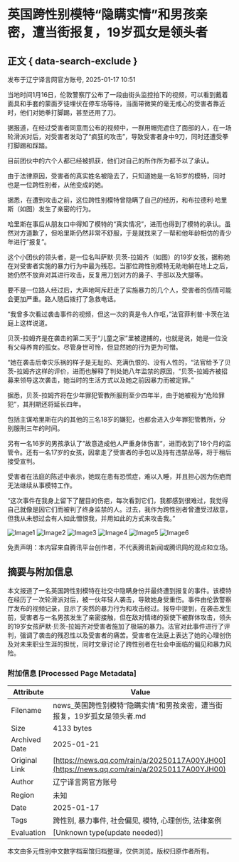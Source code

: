 # 英国跨性别模特“隐瞒实情”和男孩亲密，遭当街报复，19岁孤女是领头者

## 正文 { data-search-exclude }


发布于辽宁译言网官方账号, 2025-01-17 10:51

当地时间1月16日，伦敦警察厅公布了一段由街头监控拍下的视频，可以看到戴着面具和手套的蒙面歹徒埋伏在停车场等待，当面带微笑的毫无戒心的受害者靠近时，他们对她拳打脚踢，甚至还用了刀。

据报道，在经过受害者同意而公布的视频中，一群用帽兜遮住了面部的人，在一场轮滑派对后，对受害者发动了“疯狂的攻击”，导致受害者身中9刀，同时还遭受拳打脚踢和踩踏。

目前团伙中的六个人都已经被抓获，他们对自己的所作所为都予以了承认。

由于法律原因，受害者的真实姓名被隐去了，只知道她是一名18岁的模特，同时也是一位跨性别者，从他变成的她。

据悉，在遭到攻击之前，这位跨性别模特曾隐瞒了自己的经历，和布拉德利·哈里斯（如图）发生了亲密的行为。

哈里斯在事后从朋友口中得知了模特的“真实情况”，进而也得到了模特的承认。虽然对方道歉了，但哈里斯仍然非常不舒服，于是就找来了一帮和他年龄相仿的青少年进行“报复”。

这个小团伙的领头者，是一位名叫萨默·贝茨-拉姆齐（如图）的19岁女孩，据称她在对受害者实施的暴力行为中最为残忍。当那位跨性别模特无助地躺在地上之后，她仍然不放弃对其进行攻击，反复用刀划对方的鼻子、手部以及大腿等。

要不是一位路人经过后，大声地呵斥赶走了实施暴力的几个人，受害者的伤情可能会更加严重。路人随后拨打了急救电话。

“我曾多次看过袭击事件的视频，但这一次的真是令人作呕，”法官菲利普·卡茨在法庭上这样说道。

贝茨-拉姆齐是在袭击的第二天于“儿童之家”里被逮捕的，也就是说，她是一位没有父母养育的孤女。尽管身世可怜，但显然她的行为更为可憎。

“她在袭击后幸灾乐祸的样子是无耻的、充满仇恨的、没有人性的，“法官给予了贝茨-拉姆齐这样的评价，进而也解释了判处她八年监禁的原因，“贝茨-拉姆齐被招募来领导这次袭击，她当时的生活方式以及她之前因暴力而被定罪。”

据悉，贝茨-拉姆齐将在少年罪犯管教所服刑至少四年半，由于她被视为“危险罪犯”，其刑期还将延长四年。

包括主谋哈里斯在内的其他的三名18岁的嫌犯，也都会进入少年罪犯管教所，分别服刑三年的时间。

另有一名16岁的男孩承认了”故意造成他人严重身体伤害“，进而收到了18个月的监管令。还有一名17岁的女孩，因拿走了受害者的手包以及持有违禁品等，将于稍后接受宣判。

受害者在法庭的陈述中表示，她现在患有恐慌症，难以入睡，并且担心因为伤疤而无法继续从事模特工作。

“这次事件在我身上留下了醒目的伤疤，每次看到它们，我都感到很难过，我觉得自己就像是因它们而被判了终身监禁的人。过去，我作为跨性别者曾遭受过敌意，但我从未想过会有人如此憎恨我，并用如此的方式来攻击我。”

![Image1](https://inews.gtimg.com/om_bt/OclKnBe0_szZr44jOhMswOXXq5-RI3nz4L0CfZBpvjVgoAA/641)
![Image2](https://inews.gtimg.com/om_bt/Ox7SjOmi486nn573SYnFCTgB0iM-6NcldIM7n33cpl91UAA/641)
![Image3](https://inews.gtimg.com/om_bt/Oa_WitSCQTZQmwYnwjxm3bvHh7KPN3vFvtfT3giNs9VsIAA/641)
![Image4](https://inews.gtimg.com/om_bt/OT0Z3jyQMIml6wU0gMfA7BnA7w3QtakPPVBawxNtqDE-IAA/641)
![Image5](https://inews.gtimg.com/om_bt/Oge-NdTTg2HiApxNVZiO0Utlg4-2hd7z-Y4Ig4QWhNEMQAA/641)
![Image6](https://inews.gtimg.com/om_bt/OJSltNwP_bhDKFvkI87ofJLlx-UmNHmpNTlLGwWd0vHBwAA/641)

免责声明：本内容来自腾讯平台创作者，不代表腾讯新闻或腾讯网的观点和立场。
<!-- tcd_original_link https://news.qq.com/rain/a/20250117A00YJH00 -->


## 摘要与附加信息

<!-- tcd_abstract -->
本文报道了一名英国跨性别模特在社交中隐瞒身份并最终遭到报复的事件。该模特在经历了一次轮滑派对后，被一伙年轻人袭击，导致她身受重伤。事件由伦敦警察厅发布的视频记录，显示了突然的暴力行为和攻击经过。报导中提到，在袭击发生前，受害者与一名男孩发生了亲密接触，但在敌对情绪的驱使下被群体攻击，领头的19岁女孩萨默·贝茨-拉姆齐对受害者施加了极端的暴力。法官对此事件进行了评判，强调了袭击的残忍性以及受害者的痛苦。受害者在法庭上表达了她的心理创伤及对未来职业生涯的担忧，同时文章讨论了跨性别者在社会中面临的偏见和暴力风险。
<!-- tcd_abstract_end -->

### 附加信息 [Processed Page Metadata]

| Attribute       | Value                                  |
|-----------------|----------------------------------------|
| Filename        | news_英国跨性别模特“隐瞒实情”和男孩亲密，遭当街报复，19岁孤女是领头者.md                             |
| Size            | 4133 bytes                           |
| Archived Date   | 2025-01-21                             |
| Original Link   | [https://news.qq.com/rain/a/20250117A00YJH00](https://news.qq.com/rain/a/20250117A00YJH00)                       |
| Author          | 辽宁译言网官方账号                               |
| Region          | 未知                               |
| Date            | 2025-01-17                                 |
| Tags            | 跨性别, 暴力事件, 社会偏见, 模特, 心理创伤, 法律案例                                 |
| Evaluation            | [Unknown type(update needed)]                                 |
<!-- tcd_table_end -->

本文由多元性别中文数字档案馆归档整理，仅供浏览。版权归原作者所有。
